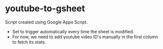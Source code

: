 # youtube-to-gsheet

Script created using Google Apps Script. 

- Set to trigger automatically every time the sheet is modified.
- For now, we need to add youtube video ID's manually in the first column to fetch its stats.
